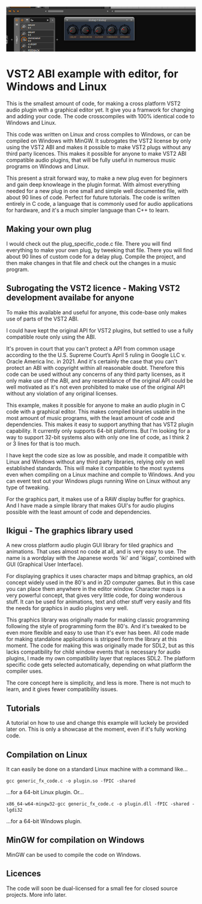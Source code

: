 ![](./gfx/thelay.png)

# VST2 ABI example with editor, for Windows and Linux
This is the smallest amount of code, for making a cross platform VST2 audio plugin with a graphical editor yet. It give you a framwork for changing and adding your code.
The code crosscompiles with 100% identical code to Windows and Linux.

This code was written on Linux and cross compiles to Windows, or can be compiled on Windows with MinGW. It subrogates the VST2 license by only using the VST2 ABI and makes it possible to make VST2 plugs without any third party licences. This makes it possible for anyone to make VST2 ABI compatible audio plugins, that will be fully useful in numerous music programs on Windows and Linux.

This present a strait forward way, to make a new plug even for beginners and gain deep knowleage in the plugin format. With almost everything needed for a new plug in one small and simple well documented file, with about 90 lines of code. Perfect for future tutorials.
The code is written entirely in C code, a language that is commonly used for audio applications for hardware, and it's a much simpler language than C++ to learn.

## Making your own plug
I would check out the plug_specific_code.c file. There you will find everything to make your own plug, by tweeking that file. There you will find about 90 lines of custom code for a delay plug. Compile the project, and then make changes in that file and check out the changes in a music program.

## Subrogating the VST2 licence - Making VST2 development availabe for anyone
To make this available and useful for anyone, this code-base only makes use of parts of the VST2 ABI.

I could have kept the original API for VST2 plugins, but settled to use a fully compatible route only using the ABI.

It's proven in court that you can't protect a API from common usage according to the the U.S. Supreme Court’s April 5 ruling in Google LLC v. Oracle America Inc. in 2021. And it's certainly the case that you can't protect an ABI with copyright within all reasonable doubt. Therefore this code can be used without any concerns of any third party licenses, as it only make use of the ABI, and any resemblance of the original API could be well motivated as it's not even prohibited to make use of the original API without any violation of any original licenses.

This example, makes it possible for anyone to make an audio plugin in C code with a graphical editor. This makes compiled binaries usable in the most amount of music programs, with the least amount of code and dependencies. This makes it easy to support anything that has VST2 plugin capability. It currently only supports 64-bit platforms. But I'm looking for a way to support 32-bit systems also with only one line of code, as I think 2 or 3 lines for that is too much.

I have kept the code size as low as possible, and made it compatible with Linux and Windows without any third party libraries, relying only on well established standards. This will make it compatible to the most systems even when compiling on a Linux machine and compile to Windows. And you can event test out your Windows plugs running Wine on Linux without any type of tweaking.

For the graphics part, it makes use of a RAW display buffer for graphics. And I have made a simple library that makes GUI's for audio plugins possible with the least amount of code and dependencies.

## Ikigui - The graphics library used
A new cross platform audio plugin GUI library for tiled graphics and animations. That uses almost no code at all, and is very easy to use.
The name is a wordplay with the Japanese words 'iki' and 'ikigai', combined with GUI (Graphical User Interface).  

For displaying graphics it uses character maps and bitmap graphics, an old concept widely used in the 80's and in 2D computer games. But in this case you can place them anywhere in the editor window.
Character maps is a very powerful concept, that gives very little code, for doing wonderous stuff. It can be used for animations, text and other stuff very easily and fits the needs for graphics in audio plugins very well.

This graphics library was originally made for making classic programming following the style of programming form the 80's. And it's tweaked to be even more flexible and easy to use than it's ever has been. All code made for making standalone applications is stripped form the library at this moment. The code for making this was originally made for SDL2, but as this lacks compatibility for child window events that is necessary for audio plugins, I made my own compatibility layer that replaces SDL2.
The platform specific code gets selected automatically, depending on what platform the compiler uses.

The core concept here is simplicity, and less is more. There is not much to learn, and it gives fewer compatibility issues.

## Tutorials
A tutorial on how to use and change this example will luckely be provided later on. This is only a showcase at the moment, even if it's fully working code.
## Compilation on Linux
It can easily be done on a standard Linux machine with a command like...
```
gcc generic_fx_code.c -o plugin.so -fPIC -shared
```
...for a 64-bit Linux plugin. Or...
```
x86_64-w64-mingw32-gcc generic_fx_code.c -o plugin.dll -fPIC -shared -lgdi32
```
...for a 64-bit Windows plugin.
## MinGW for compilation on Windows
MinGW can be used to compile the code on Windows.

## Licences
The code will soon be dual-licensed for a small fee for closed source projects. More info later.
